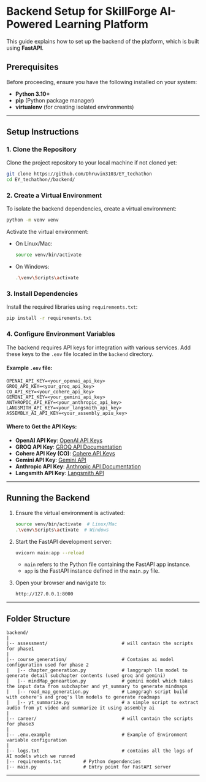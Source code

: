 # Backend Setup for SkillForge AI-Powered Learning Platform

This guide explains how to set up the backend of the platform, which is built using **FastAPI**.

## Prerequisites

Before proceeding, ensure you have the following installed on your system:
- **Python 3.10+**
- **pip** (Python package manager)
- **virtualenv** (for creating isolated environments)

---

## Setup Instructions

### 1. Clone the Repository
Clone the project repository to your local machine if not cloned yet:
```bash
git clone https://github.com/Dhruvin3103/EY_techathon
cd EY_techathon//backend/
```

### 2. Create a Virtual Environment
To isolate the backend dependencies, create a virtual environment:
```bash
python -m venv venv
```
Activate the virtual environment:
- On Linux/Mac:
  ```bash
  source venv/bin/activate
  ```
- On Windows:
  ```bash
  .\venv\Scripts\activate
  ```

### 3. Install Dependencies
Install the required libraries using `requirements.txt`:
```bash
pip install -r requirements.txt
```

### 4. Configure Environment Variables
The backend requires API keys for integration with various services. Add these keys to the `.env` file located in the `backend` directory.

#### Example `.env` file:
```
OPENAI_API_KEY=<your_openai_api_key>
GROQ_API_KEY=<your_groq_api_key>
CO_API_KEY=<your_cohere_api_key>
GEMINI_API_KEY=<your_gemini_api_key>
ANTHROPIC_API_KEY=<your_anthropic_api_key>
LANGSMITH_API_KEY=<your_langsmith_api_key>
ASSEMBLY_AI_API_KEY=<your_assembly_apiu_key>
```

#### Where to Get the API Keys:
- **OpenAI API Key**: [OpenAI API Keys](https://platform.openai.com/signup/)
- **GROQ API Key**: [GROQ API Documentation](https://groq.com/)
- **Cohere API Key (CO)**: [Cohere API Keys](https://dashboard.cohere.ai/)
- **Gemini API Key**: [Gemini API](https://gemini.openai.com/)
- **Anthropic API Key**: [Anthropic API Documentation](https://www.anthropic.com/)
- **Langsmith API Key**: [Langsmith API](https://langsmith.com/)

---

## Running the Backend

1. Ensure the virtual environment is activated:
   ```bash
   source venv/bin/activate  # Linux/Mac
   .\venv\Scripts\activate  # Windows
   ```

2. Start the FastAPI development server:
   ```bash
   uvicorn main:app --reload
   ```

   - `main` refers to the Python file containing the FastAPI app instance.
   - `app` is the FastAPI instance defined in the `main.py` file.

3. Open your browser and navigate to:
   ```
   http://127.0.0.1:8000
   ```
---

## Folder Structure

```
backend/
|
|-- assessment/                           # will contain the scripts for phase1 
|
|-- course_generation/                    # Contains ai model configuration used for phase 2 
|   |-- chapter_generation.py             # langgraph llm model to generate detail subchapter contents (used groq and gemini)
|   |-- mindMap_geneartion.py             # gemini model which takes the input data from subchapter and yt_summary to generate mindmaps
|   |-- road_map_generation.py            # Langgragh script build with cohere's and groq's llm models to generate roadmaps
|   |-- yt_summarize.py                   # a simple script to extract audio from yt video and summarize it using assembly ai 
|
|-- career/                               # will contain the scripts for phase3 
|
|-- .env.example                          # Example of Environment variable configuration
|
|-- logs.txt                              # contains all the logs of AI models which we runned 
|-- requirements.txt        # Python dependencies
|-- main.py                 # Entry point for FastAPI server
```

---
